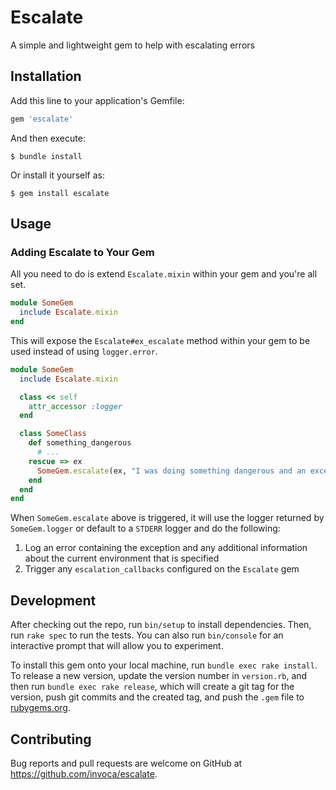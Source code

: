 # Escalate

A simple and lightweight gem to help with escalating errors

## Installation

Add this line to your application's Gemfile:

```ruby
gem 'escalate'
```

And then execute:

    $ bundle install

Or install it yourself as:

    $ gem install escalate

## Usage

### Adding Escalate to Your Gem

All you need to do is extend `Escalate.mixin` within your gem and you're all set.

```ruby
module SomeGem
  include Escalate.mixin
end
```

This will expose the `Escalate#ex_escalate` method within your gem to be used instead
of using `logger.error`.

```ruby
module SomeGem
  include Escalate.mixin

  class << self
    attr_accessor :logger
  end

  class SomeClass
    def something_dangerous
      # ...
    rescue => ex
      SomeGem.escalate(ex, "I was doing something dangerous and an exception was raised")
    end
  end
end
```

When `SomeGem.escalate` above is triggered, it will use the logger returned by `SomeGem.logger` or
default to a `STDERR` logger and do the following:

1. Log an error containing the exception and any additional information about the current environment that is specified
2. Trigger any `escalation_callbacks` configured on the `Escalate` gem
## Development

After checking out the repo, run `bin/setup` to install dependencies. Then, run `rake spec` to run the tests. You can also run `bin/console` for an interactive prompt that will allow you to experiment.

To install this gem onto your local machine, run `bundle exec rake install`. To release a new version, update the version number in `version.rb`, and then run `bundle exec rake release`, which will create a git tag for the version, push git commits and the created tag, and push the `.gem` file to [rubygems.org](https://rubygems.org).

## Contributing

Bug reports and pull requests are welcome on GitHub at https://github.com/invoca/escalate.
